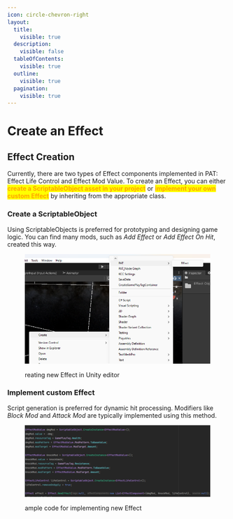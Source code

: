 ```yaml
---
icon: circle-chevron-right
layout:
  title:
    visible: true
  description:
    visible: false
  tableOfContents:
    visible: true
  outline:
    visible: true
  pagination:
    visible: true
---
```


# Create an Effect

## Effect Creation

Currently, there are two types of Effect components implemented in PAT: Effect Life Control and Effect Mod Value. To create an Effect, you can either <mark style="color:orange;">**create a ScriptableObject asset in your project**</mark> or <mark style="color:orange;">**implement your own custom Effect**</mark> by inheriting from the appropriate class.

### Create a ScriptableObject

Using ScriptableObjects is preferred for prototyping and designing game logic. You can find many mods, such as _Add Effect_ or _Add Effect On Hit_, created this way.

<figure><img src="../../.gitbook/assets/image (8).png" alt=""><figcaption><p>reating new Effect in Unity editor</p></figcaption></figure>

### Implement custom Effect

Script generation is preferred for dynamic hit processing. Modifiers like _Block Mod_ and _Attack Mod_ are typically implemented using this method.

<figure><img src="../../.gitbook/assets/image (1) (1).png" alt=""><figcaption><p>ample code for implementing new Effect</p></figcaption></figure>

